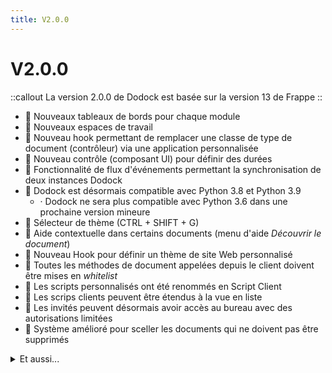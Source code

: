 ```yaml
---
title: V2.0.0
---
```


# V2.0.0

::callout
La version 2.0.0 de Dodock est basée sur la version 13 de Frappe
::

- :rocket: Nouveaux tableaux de bords pour chaque module
- :rocket: Nouveaux espaces de travail
- :helicopter: Nouveau hook permettant de remplacer une classe de type de document (contrôleur) via une application personnalisée
- :helicopter: Nouveau contrôle (composant UI) pour définir des durées
- :helicopter: Fonctionnalité de flux d'événements permettant la synchronisation de deux instances Dodock
- :helicopter: Dodock est désormais compatible avec Python 3.8 et Python 3.9
	* · Dodock ne sera plus compatible avec Python 3.6 dans une prochaine version mineure
- :helicopter: Sélecteur de thème (CTRL + SHIFT + G)
- :helicopter: Aide contextuelle dans certains documents (menu d'aide _Découvrir le document_)
- :helicopter: Nouveau Hook pour définir un thème de site Web personnalisé
- :helicopter: Toutes les méthodes de document appelées depuis le client doivent être mises en _whitelist_
- :helicopter: Les scripts personnalisés ont été renommés en Script Client
- :helicopter: Les scrips clients peuvent être étendus à la vue en liste
- :helicopter: Les invités peuvent désormais avoir accès au bureau avec des autorisations limitées
- :helicopter: Système amélioré pour sceller les documents qui ne doivent pas être supprimés
 
<details>
<summary>Et aussi...</summary>

- Dans les rapports, les colonnes cachées sont désormais exportées quand un utilisateur exporte un rapport en CSV ou XLSX
- Nouvelle fonctionnalité pour ajouter une page de garde au-dessus d'un format d'impression en PDF
- L'API `get_roles` est maintenant sur liste blanche (disponible via l'API client)
- Option pour configurer les en-têtes CORPS dans le fichier de configuration du serveur
- Option pour afficher les valeurs absolues dans les formats d'impression
- Case à cocher ajoutée dans certains doctypes pour afficher les valeurs absolues dans les formats d'impression
- Prise en charge ajoutée pour le format de date DD-Mon-YY dans l'outil d'importation de données
- Option d'effectuer une requête d'autorisation personnalisée via un script serveur
- Options pour ajouter des événements conditionnels dans la fonctionnalité Event Streaming
- L'API bench list-apps renvoie désormais toutes les applications installées sur tous les sites
- API qui valide un fichier de sauvegarde SQL avant de démarrer une restauration de site
- Ajout de filtres et de champs order_by dans l'API frappe.get_last_doc
- Option sur les docfields pour éviter d'avoir des valeurs négatives dans les champs Int, Float et Currency
- les paramètres du calendrier est couvert par les paramètres de la vue Gantt 
- Possibilité de créer une nouvelle vue de la grille de fichiers
- Nouvelle option de paramètre `as_list` dans l'API` frappe.msgprint`
- Nouveau paramètre `lang` dans l'API` format_date`, `format_datetime` et` format_date`
- Structure des fichiers SCSS refactorisée
- Compresser les fichiers privés et publics pendant la sauvegarde
- Ajouter des icônes pour salesforce et fairlogin
- Utiliser les icônes Social par défaut
- Ajouter des icônes pour les connexions sociales
- Définir les icônes de fournisseur par défaut
- Nouvelle option pour passer un paramètre `lang` (language) dans` global_date_format` pour renvoyer une date localisée
- Commande `bench execute` améliorée, elle permet d'exécuter tout ce que la console autoriserait
- Nouvelle fonction pour écrire des requêtes de console directement dans l'interface utilisateur au lieu d'avoir à utiliser l'interface de ligne de commande
- Bibliothèque de préfixeurs automatiques pour analyser le CSS
- Modifications majeures de l'API de recherche
- Technique pour résoudre les problèmes de connexion avec l'application mobile
- Dodock autorise désormais les mots de passe de plus de 140 caractères
- Informations sur le pays Congo
- Fonctionnalité pour afficher une boîte de dialogue plus grande pour l'API `frappe.msgprint` et` frappe.throw`
- Autoriser l'envoi d'e-mails via Server Script
- Nouvelle disposition de grille de formulaire
- Nouvelle API pour valider et nettoyer les entrées de recherche pour les requêtes
- Nouvelle API pour gérer les balises
- Nouvelle API `frappe.utils.time_diff_in_minutes`
- Nouveau paramètre dans le DocType du support de communication
- Nouvelle API pour récupérer les sauvegardes
- Nouvelle option pour actualiser tous les graphiques et cartes dans le  tableau de bord
- Nouvelles images Docker sont créées automatiquement pour chaque version
- Avertissement émis lorsqu'une restauration de base de données est effectuée sur une ancienne version de Dodock
- Possibilité de sauvegarder et restaurer un site postgreSQL
- L'API Google Python a été mise à jour vers une version plus récente
- le fichier site_config.json est maintenant inclus dans les sauvegardes
- Option pour ajouter `mute_notifications` dans site_config.json pour désactiver les notifications envoyées depuis un site
- Nouvelle option pour envoyer le paramètre `no_backup` dans l'API` remove_app`
- Extensions 'md', 'json', 'js', 'xml' ajoutées dans la fonction de découverte de rendu des modèles Jinja
- Nouveau hook `override_whitelisted_methods` pour remplacer les fonctions 'open_mapped_docs'
- Mettre à niveau Datatable vers la v1.15.3
- Fonctionnalité pour ajouter filepreview pour attacher le contrôle
- Ajouter la vérification hmac du webhook
- Les logs sont désormais enregistrés pour chaque site indépendamment sur le serveur
- Possibilité d'exécuter la commande de construction pour chaque application indépendamment
- Possibilité de désactiver les commentaires sur le site
- Possibilité d'ajuster l'intervalle minimum du programmateur (60 secondes par défaut jusqu'à présent)
- Fonctionnalité de surveillance intégrée
- Exigences LDAP3 ajoutées
- Les mots de passe LDAP peuvent désormais être réinitialisés à partir des paramètres utilisateur
- L'authentification à 2 facteurs peut désormais être activée pour les utilisateurs LDAP
- Nouveaux paramètres système pour déconnecter l'utilisateur lors du changement de mot de passe
- Les e-mails peuvent maintenant être ajoutés à n'importe quel doctype sans avoir besoin de configurer un hook
- Les scripts de serveur peuvent désormais être planifiés pour une exécution ultérieure
- Les icônes du classement sont déjà écrites dans Dodock
- Cartes source pour les fichiers css / scss / less
- Fonctionnalité de limitation de débit intégrée
- Les données des applications installées sont désormais stockées dans un seul DocType
- Nouvelle fonctionnalité pour créer des doctypes virtuels
- Fonctionnalité pour l'importation paresseuse de modules python
- Système d'étanchéité refactorisé
- Provision pour reconstruire l'ensemble imbriqué à partir de l'arborescence
- Masquer les enregistrements enfants pour un DocType imbriqué via les autorisations utilisateur
- Utilise pour obtenir la date et l'heure dans un fuseau horaire spécifique
- `frappe.bold` a été ajouté aux globaux sécurisés de scripts serveur
- Nouvel événement `before_validate` dans les scripts serveur
- Nouveau `before_commit` ajouté dans les transactions de base de données
- Ajouter des valeurs par défaut globales aux paramètres
- Option d'afficher l'heure de l'événement et la fin de l'événement dans une vue de calendrier, via une vue de calendrier personnalisée
- Option d'afficher l'heure de l'événement et la fin de l'événement dans une vue de calendrier, via une vue de calendrier personnalisée
- Option de rendre les fichiers publics disponibles sur le portail de l'événement
- Améliorations de la vue du calendrier
- Autoriser le HTML dans les modèles d'e-mails
- Nouveau bouton dans "Personnaliser le formulaire" pour personnaliser rapidement une table enfant
- Nouvelle option dans les paramètres système pour supprimer les données EXIF dans le fichier d'images avant de les télécharger sur le serveur
- Traduire le titre du tableau Kanboard
- Possibilité d'ajouter un message personnalisé pendant les chargements via l'API open_mapped_doc
- Portail pour permettre aux utilisateurs de s'inscrire à un événement
- Nouvelle API Autoriser le saut ou la sauvegarde uniquement de DocTypes spécifiques pendant les sauvegardes
- Nouvelle position pour le bouton de défilement vers le haut
- Nouvelle règle de fil d'Ariane pour la page d'impression: les utilisateurs peuvent désormais revenir au document à l'aide de ces nouveaux fil d'Ariane
- Nouvelle option pour ajouter des liens et des actions à un formulaire directement dans la vue de formulaire personnalisée
- Style de création formel d'impression amélioré
- Les aperçus d'impression de formulaires sont désormais affichés dans un itinéraire séparé
- Nouvelle API pour réinitialiser une section d'intégration de module
- Option pour créer une règle d'attribution basée sur la valeur d'un champ
- Option pour mettre le symbole de devise à gauche ou à droite de la valeur de la devise. Le format de valeur «En mots» a également été amélioré.
- Nouveau doctype pour modifier les paramètres de plusieurs documents journaux
- Nouveau `frappe.utils.make_chart` pour créer un graphique avec des arguments
- Icône mise à jour pour les intégrations de médias sociaux
- Style amélioré pour la fonctionnalité de visite de formulaire
- Styles améliorés pour les cartes d'intégration
- Nouvelles icônes dans la barre latérale de la page Classement
- Nouvelle logique de routage pour les étapes d'intégration
- Nouvelle API `frappe.Plyr` pour afficher des vidéos intégrées
- Possibilité d'ajouter des vidéos intégrées dans les cartes d'intégration
- Nouvelles paires de couleurs ajoutées aux variables de couleurs standard pour les thèmes clairs et foncés
- Fonctionnalité améliorée du gestionnaire d'autorisations de rôle
- Le titre de l'événement est maintenant affiché dans les info-bulles dans les événements du calendrier
- Choisir d'ajouter une classe CSS personnalisée lors de la création d'un groupe de widgets
- Nouvelle règle d'affectation: possibilité de définir une date d'échéance personnalisée pour les affectations
- Ajouter Gantt Rebranded Styles
- Page des travaux d'arrière-plan améliorés: ajouter un état vide pour les travaux d'arrière-plan
- Refactoriser les tâches d'arrière-plan
- Structure améliorée de la page "Télécharger des sauvegardes"
- Nouveau composant d'interface utilisateur de sélecteur de couleurs
- Nouveau bouton pour appliquer des filtres dans le composant UI Filtres
- Nouvelle icône de chevron pour ouvrir / fermer un chevron de section pour les formulaires
- Améliorations de la page de connexion
- Ajouter un espacement après la tête de section de formulaire
- Règle de nommage des documents
- Icônes pour "l'état vide" pour les grilles et les bordures
- La barre latérale est maintenant masquée lors de l'affichage de la vue Kanban
- Afficher l'alerte de changement de thème pendant 3 secondes seulement
- Ajouter des filtres à la vue du calendrier
- Inverser les couleurs de l'avatar en mode couleur sombre
- Utilisateur: ajouter une limite horaire pour les demandes de réinitialisation de mot de passe
- Mettre à jour la vue de l'image
- Utiliser une petite icône dans l'action de groupe d'avatar
- Possibilité de passer un paramètre `icon` dans la fonction` get_icon_label` de l'API de la page
- Une icône a été ajoutée dans le bouton `Changer d'utilisateur` de la page de profil utilisateur
- Une classe `hover-active` a été ajoutée sur les nœuds parents dans l'arborescence pour afficher le nœud dans une couleur différente lorsqu'il est survolé
- Possibilité d'ajouter une icône pour chaque carte de bureau
- Nouveau bouton `Personnaliser` ajouté sur les espaces de travail pour permettre aux utilisateurs finaux de personnaliser chaque espace de travail
- Mettre à jour l'arrière-plan de l'état de mise au point de awesomebar
- Mettre à jour le poids du titre de la carte Kanban
- Possibilité d'afficher plusieurs racines dans l'arborescence
- Nouvelle option pour envoyer une notification à tous les destinataires d'un document
- Supprimer le champ d'état inutilisé des contacts
- Réduire le rayon de la bordure de l'élément déroulant
- Nouvelle présentation des statistiques utilisateur dans la barre latérale
- Mettre à jour l'avatar et la mise en page de la barre latérale
- Supprimer les anciennes icônes
- Ajouter des icônes pour le profil utilisateur
- Regrouper les articles similaires comme ceux-ci ensemble
- Mettre à jour l'espacement des éléments de la liste déroulante
- Mettre à jour le titre Kanban
- Mettre à jour le nouveau bouton d'affectation pour le kanban
- Mettre à jour le style d'avatar
- Chevaucher l'avatar dans le partage de la barre latérale du formulaire
- Icônes ajoutées dans la liste déroulante de sélection de vue (en vue de liste)
- Autoriser l'icône dans la liste déroulante
- Ajouter une nouvelle icône de petit fichier
- Ajouter une icône de tableau de bord
- Panneau de notification amélioré dans la barre de navigation: supprimez l'animation des diapositives sur les notifications
- Ajouter des états nuls à la notification et aux événements
- Fonctionnalité permettant d'autoriser différents noms de champ pour définir une récurrence de calendrier
- Ajuster la taille de la police pour les cases à cocher
- Masquer le libellé du bouton principal dans le mobile si l'icône est présente
- Afficher uniquement le bouton de création pour l'état nul dans le mobile
- Texte désactivé pour les éléments d'action dans le message de la chronologie
- Amélioration du style pour l'icône de fermeture: icône de remplacement fermer le remplissage globalement
- Nouvelle option pour désactiver le script personnalisé
- Lien pour envoyer un e-mail à un document ajouté dans la chronologie
- La chronologie sera mise à jour en temps réel chaque fois que docinfo sera mis à jour
- Fonctionnalité pour définir un champ de date flexible dans la récurrence du calendrier
- Nouveaux correctifs et fonctionnalités de l'interface utilisateur
- Nouvelle API get_link_to_doctype en contact
- Script serveur: autoriser frappe.db.sql pour la lecture
- Autoriser get_print et attacher l'impression dans les scripts du serveur
- Controls / text_editor: redimensionner l'image pour l'éditeur de démarques
- Fonctionnalité pour ajouter des fonctionnalités et des filtres dans les rapports via le Report DocType
- Rapport préparé: paramètre système pour supprimer automatiquement les anciens rapports préparés
- Restauration en bloc de documents dans la vue Liste des documents supprimés
- Fonction permettant de définir les doctypes liés à ignorer lors de l'annulation d'un document
- Chaîne SMS ajoutée mais chaîne Whatsapp supprimée sincèrement
- Rapport: possibilité d'afficher le numéro d'index des lignes de la table enfant
- Fonction pour ajouter des informations sur la version du document et partager des informations sur la nouvelle chronologie du document
- Améliorations de la répétition automatique
- La barre de navigation peut maintenant être configurée via un DocType: Paramètres de la barre de navigation
- Nouvelle API dans le doctype d'événement: ajoutez des méthodes de contrôleur pour ajouter des participants à l'événement
- Nouvelle chronologie et aperçu avant impression
- Possibilité de masquer les modules en fonction du domaine sélectionné
- Nouvelle chronologie dans doctypes
- Possibilité de créer des cartes statistiquees
- Les tableaux de bord peuvent être synchronisés à partir de fichiers JSON dans une application personnalisée
- Fullcalendar library mise à jour vers la v5
- Frappe Charts mis à jour vers la v2
- Sélecteur de plage de dates dans le classement
- Nouveau hook: `additional_timeline_content`
- Autorisation de rôle: si l'accès au bureau est supprimé d'un rôle, essayez de le supprimer également des utilisateurs
- Le site n'envoie pas de notification si une communication est créée à partir d'un e-mail
- Un nouveau bouton est disponible dans le menu de chaque doctype si une visite est disponible
- Afficher les utilisateurs qui rédigent actuellement un e-mail sur un formulaire
- Le champ personnalisé créé par l'administrateur ne peut être supprimé que par l'administrateur
- Nouvelle fonctionnalité pour tester une notification lors de la créer
- Afficher l'icône du téléphone si le gestionnaire d'appels téléphoniques est disponible
- Définir le temps de réponse moyen dans la documentation parent d'une communication
- Afficher un avertissement si les documents ont des états de flux de travail qui n'existent pas dans le flux de travail
- La vue de liste peut maintenant être configurée depuis le menu> Paramètres de la vue de liste
- API de résumé de rapport: affiche les métriques les plus importantes pour chaque rapport au-dessus du graphique
- Nouveaux tableaux de bord refactorisés
- Possibilité de minimiser les popups de message
- API pour indiquer l'orientation du PDF
- Les e-mails et les numéros de téléphone peuvent désormais être validés automatiquement pour les champs de données si Email ou Téléphone sont ajoutés comme options
- Nouvelle vue du calendrier pour ToDo
- Les documents ne sont plus enregistrés s'il n'y a pas eu de mise à jour
- Nouvel attribut de colonne de rapport disable_total
- Définir le site par défaut à l'aide de FRAPPE_SITE environnement variable
- Les fenêtres contextuelles de prévisualisation peuvent maintenant être configurées à partir de "Personnaliser le formulaire"
- Les champs de code sont maintenant développés / réduits
- La boîte de dialogue des e-mails peut maintenant être réduite
- Intégration par module
- Nouvelle vue du calendrier dans les notifications
- Possibilité de créer des espaces de travail personnalisés
- Boîte de dialogue de sélection multiple repensée
- Possibilité de filtrer pour importer des e-mails dans des groupes de messagerie
- La règle de nom automatique définit la personnalisation peut être définie dans le formulaire Personnaliser
- Ajouter une option pour effectuer des affectations via la boîte de dialogue d'affectation
- Afficher les images en Kanban
- Espace réservé pour les champs Select
- Améliorations des newsletters
- Remplacez localStorage par localforage pour stocker les brouillons
- Renommez «Script personnalisé» en «Script client»
- Ajouter copy_doc aux globals safe_exec
- Nouveau hook pour le CSS personnalisé dans d'autres applications
- Possibilité de joindre une photo de la webcam
- Possibilité de définir la page de bureau par défaut
- Fonctionnalité pour créer et attribuer des profils de module
- Ajouter une icône au bouton d'action de la chronologie
- La signature du compte de messagerie est maintenant récupérée dans le email de dialogue
- Les avatars sont ajoutés dans l'e-mail du journal des points d'énergie pour les meilleurs
- Style d'e-mail amélioré: ajoutez l'argument with_container et mettez à jour le style d'e-mail
- Mettre à jour le modèle d'e-mail standard pour correspondre au nouveau style
- Fonction de mise à jour automatique des groupes de messagerie
- Nouvel espace de travail "Build"
- Modification de l'API pour afficher ou masquer le popup d'alerte d'autorisation
- Nouvelle autorisation "Sélectionner" permettant uniquement de sélectionner un document sans le lire
- Possibilité de cliquer sur breadcrumb  pour copier le nom du document
- Les fichiers config.py ont été supprimés au profit du nouveau Workspace DocType
- La page de bureau a été renommée en espace de travail
- Nouveau sélecteur de thème et ajouter un sélecteur de thème à la barre de navigation
- Le nom du document est désormais disponible dans le fil d'Ariane
- La condition de transition de flux de travail autorise les fonctions datetime
- Un accès au desk peut être donné aux clients
- Nouvelle fonctionnalité pour basculer la barre latérale dans les listes et les documents
- Nouveau sélecteur de thème
- Popup Attribuer à affiche désormais les images utilisateur
- La pilule de données peut maintenant avoir des images
- L'échantillon de sélection de couleur peut être sélectionné via le clavier
- Un bouton permet d'afficher / masquer les éléments liés à l'activité dans la chronologie
- Nouveau système de routage avec des URL plus jolies
- Nouveau système de routage avec des URL plus jolies
- A desk access can now be given to guests
</details>